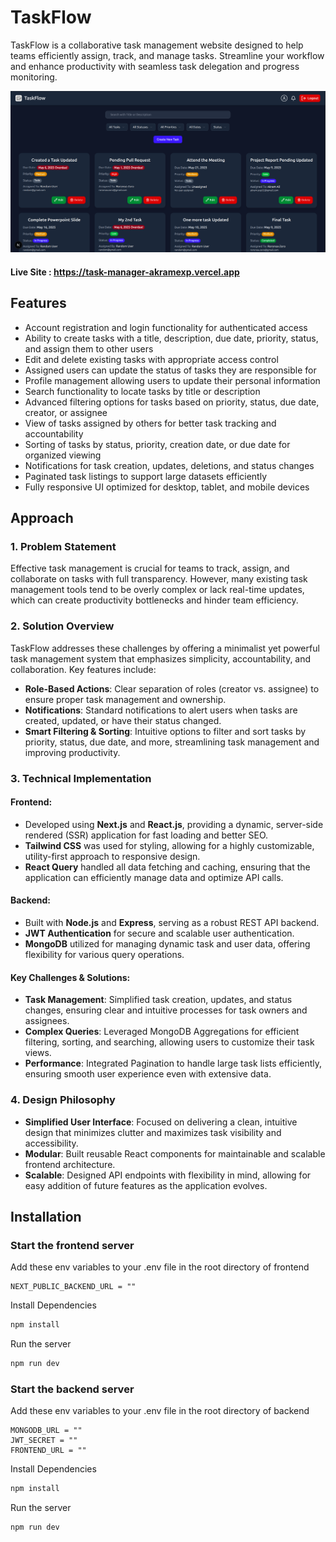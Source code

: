 # TaskFlow

TaskFlow is a collaborative task management website designed to help teams efficiently assign, track, and manage tasks. Streamline your workflow and enhance productivity with seamless task delegation and progress monitoring.

![s1](https://github.com/AkramExp/task-manager/blob/main/frontend/public/screenshot.png)

#### Live Site : https://task-manager-akramexp.vercel.app

## Features

- Account registration and login functionality for authenticated access
- Ability to create tasks with a title, description, due date, priority, status, and assign them to other users
- Edit and delete existing tasks with appropriate access control
- Assigned users can update the status of tasks they are responsible for
- Profile management allowing users to update their personal information
- Search functionality to locate tasks by title or description
- Advanced filtering options for tasks based on priority, status, due date, creator, or assignee
- View of tasks assigned by others for better task tracking and accountability
- Sorting of tasks by status, priority, creation date, or due date for organized viewing
- Notifications for task creation, updates, deletions, and status changes
- Paginated task listings to support large datasets efficiently
- Fully responsive UI optimized for desktop, tablet, and mobile devices

## Approach

### 1. Problem Statement

Effective task management is crucial for teams to track, assign, and collaborate on tasks with full transparency. However, many existing task management tools tend to be overly complex or lack real-time updates, which can create productivity bottlenecks and hinder team efficiency.

### 2. Solution Overview

TaskFlow addresses these challenges by offering a minimalist yet powerful task management system that emphasizes simplicity, accountability, and collaboration. Key features include:

- **Role-Based Actions**: Clear separation of roles (creator vs. assignee) to ensure proper task management and ownership.
- **Notifications**: Standard notifications to alert users when tasks are created, updated, or have their status changed.
- **Smart Filtering & Sorting**: Intuitive options to filter and sort tasks by priority, status, due date, and more, streamlining task management and improving productivity.

### 3. Technical Implementation

#### Frontend:

- Developed using **Next.js** and **React.js**, providing a dynamic, server-side rendered (SSR) application for fast loading and better SEO.
- **Tailwind CSS** was used for styling, allowing for a highly customizable, utility-first approach to responsive design.
- **React Query** handled all data fetching and caching, ensuring that the application can efficiently manage data and optimize API calls.

#### Backend:

- Built with **Node.js** and **Express**, serving as a robust REST API backend.
- **JWT Authentication** for secure and scalable user authentication.
- **MongoDB** utilized for managing dynamic task and user data, offering flexibility for various query operations.

#### Key Challenges & Solutions:

- **Task Management**: Simplified task creation, updates, and status changes, ensuring clear and intuitive processes for task owners and assignees.
- **Complex Queries**: Leveraged MongoDB Aggregations for efficient filtering, sorting, and searching, allowing users to customize their task views.
- **Performance**: Integrated Pagination to handle large task lists efficiently, ensuring smooth user experience even with extensive data.

### 4. Design Philosophy

- **Simplified User Interface**: Focused on delivering a clean, intuitive design that minimizes clutter and maximizes task visibility and accessibility.
- **Modular**: Built reusable React components for maintainable and scalable frontend architecture.
- **Scalable**: Designed API endpoints with flexibility in mind, allowing for easy addition of future features as the application evolves.

## Installation

### Start the frontend server

Add these env variables to your .env file in the root directory of frontend

```
NEXT_PUBLIC_BACKEND_URL = ""
```

Install Dependencies

```bash
npm install
```

Run the server

```bash
npm run dev
```

### Start the backend server

Add these env variables to your .env file in the root directory of backend

```
MONGODB_URL = ""
JWT_SECRET = ""
FRONTEND_URL = ""

```

Install Dependencies

```bash
npm install
```

Run the server

```bash
npm run dev
```
